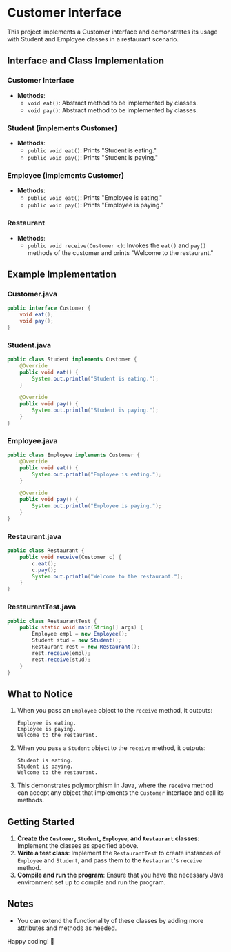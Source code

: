 # Customer Interface

This project implements a Customer interface and demonstrates its usage with Student and Employee classes in a restaurant scenario.

## Interface and Class Implementation

### Customer Interface
- **Methods**:
    - `void eat()`: Abstract method to be implemented by classes.
    - `void pay()`: Abstract method to be implemented by classes.

### Student (implements Customer)
- **Methods**:
    - `public void eat()`: Prints "Student is eating."
    - `public void pay()`: Prints "Student is paying."

### Employee (implements Customer)
- **Methods**:
    - `public void eat()`: Prints "Employee is eating."
    - `public void pay()`: Prints "Employee is paying."

### Restaurant
- **Methods**:
    - `public void receive(Customer c)`: Invokes the `eat()` and `pay()` methods of the customer and prints "Welcome to the restaurant."

## Example Implementation

### Customer.java
```java
public interface Customer {
    void eat();
    void pay();
}
```

### Student.java
```java
public class Student implements Customer {
    @Override
    public void eat() {
        System.out.println("Student is eating.");
    }

    @Override
    public void pay() {
        System.out.println("Student is paying.");
    }
}
```

### Employee.java
```java
public class Employee implements Customer {
    @Override
    public void eat() {
        System.out.println("Employee is eating.");
    }

    @Override
    public void pay() {
        System.out.println("Employee is paying.");
    }
}
```

### Restaurant.java
```java
public class Restaurant {
    public void receive(Customer c) {
        c.eat();
        c.pay();
        System.out.println("Welcome to the restaurant.");
    }
}
```

### RestaurantTest.java
```java
public class RestaurantTest {
    public static void main(String[] args) {
        Employee empl = new Employee();
        Student stud = new Student();
        Restaurant rest = new Restaurant();
        rest.receive(empl);
        rest.receive(stud);
    }
}
```

## What to Notice

1. When you pass an `Employee` object to the `receive` method, it outputs:
   ```
   Employee is eating.
   Employee is paying.
   Welcome to the restaurant.
   ```

2. When you pass a `Student` object to the `receive` method, it outputs:
   ```
   Student is eating.
   Student is paying.
   Welcome to the restaurant.
   ```

3. This demonstrates polymorphism in Java, where the `receive` method can accept any object that implements the `Customer` interface and call its methods.

## Getting Started

1. **Create the `Customer`, `Student`, `Employee`, and `Restaurant` classes**: Implement the classes as specified above.
2. **Write a test class**: Implement the `RestaurantTest` to create instances of `Employee` and `Student`, and pass them to the `Restaurant`'s `receive` method.
3. **Compile and run the program**: Ensure that you have the necessary Java environment set up to compile and run the program.

## Notes

- You can extend the functionality of these classes by adding more attributes and methods as needed.

Happy coding! 🎉